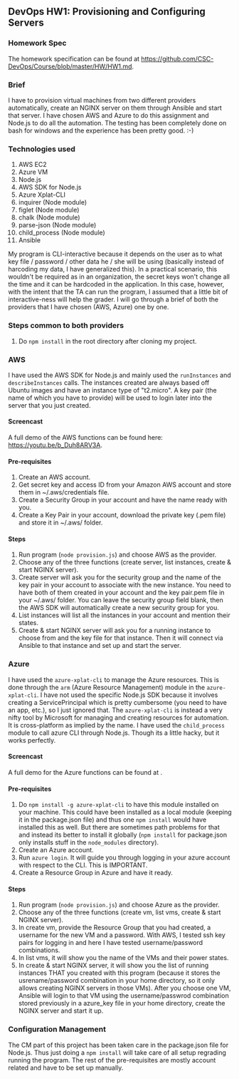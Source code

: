 ## DevOps HW1: Provisioning and Configuring Servers

### Homework Spec

The homework specification can be found at https://github.com/CSC-DevOps/Course/blob/master/HW/HW1.md. 

### Brief

I have to provision virtual machines from two different providers automatically, create an NGINX server on them through Ansible and start that server. I have chosen AWS and Azure to do this assignment and Node.js to do all the automation. The testing has been completely done on bash for windows and the experience has been pretty good. :-) 

### Technologies used

1. AWS EC2
2. Azure VM
3. Node.js
4. AWS SDK for Node.js
5. Azure Xplat-CLI 
6. inquirer (Node module)
7. figlet (Node module)
8. chalk (Node module)
9. parse-json (Node module)
10. child_process (Node module)
11. Ansible

My program is CLI-interactive because it depends on the user as to what key file / password / other data he / she will be using (basically instead of harcoding my data, I have generalized this). In a practical scenario, this wouldn't be required as in an organization, the secret keys won't change all the time and it can be hardcoded in the application. In this case, however, with the intent that the TA can run the program, I assumed that a little bit of interactive-ness will help the grader. I will go through a brief of both the providers that I have chosen (AWS, Azure) one by one. 

### Steps common to both providers

1. Do `npm install` in the root directory after cloning my project. 

### AWS

I have used the AWS SDK for Node.js and mainly used the `runInstances` and `describeInstances` calls. The instances created are always based off Ubuntu images and have an instance type of "t2.micro". A key pair (the name of which you have to provide) will be used to login later into the server that you just created.

#### Screencast 

A full demo of the AWS functions can be found here: https://youtu.be/b_Duh8ARV3A.

#### Pre-requisites

1. Create an AWS account.
2. Get secret key and access ID from your Amazon AWS account and store them in ~/.aws/credentials file.
2. Create a Security Group in your account and have the name ready with you. 
3. Create a Key Pair in your account, download the private key (.pem file) and store it in ~/.aws/ folder.

#### Steps

1. Run program (`node provision.js`) and choose AWS as the provider.
2. Choose any of the three functions (create server, list instances, create & start NGINX server).
3. Create server will ask you for the security group and the name of the key pair in your account to associate with the new instance. You need to have both of them created in your account and the key pair.pem file in your ~/.aws/ folder. You can leave the security group field blank, then the AWS SDK will automatically create a new security group for you. 
4. List instances will list all the instances in your account and mention their states.
5. Create & start NGINX server will ask you for a running instance to choose from and the key file for that instance. Then it will connect via Ansible to that instance and set up and start the server. 

### Azure

I have used the `azure-xplat-cli` to manage the Azure resources. This is done through the `arm` (Azure Resource Management) module in the `azure-xplat-cli`. I have not used the specific Node.js SDK because it involves creating a ServicePrincipal which is pretty cumbersome (you need to have an app, etc.), so I just ignored that. The `azure-xplat-cli` is instead a very nifty tool by Microsoft for managing and creating resources for automation. It is cross-platform as implied by the name. I have used the `child_process` module to call azure CLI through Node.js. Though its a little hacky, but it works perfectly. 

#### Screencast 

A full demo for the Azure functions can be found at .

#### Pre-requisites

1. Do `npm install -g azure-xplat-cli` to have this module installed on your machine. This could have been installed as a local module (keeping it in the package.json file) and thus one `npm install` would have installed this as well. But there are sometimes path problems for that and instead its better to install it globally (`npm install` for package.json only installs stuff in the `node_modules` directory). 
2. Create an Azure account. 
3. Run `azure login`. It will guide you through logging in your azure account with respect to the CLI. This is IMPORTANT.
4. Create a Resource Group in Azure and have it ready.

#### Steps

1. Run program (`node provision.js`) and choose Azure as the provider. 
2. Choose any of the three functions (create vm, list vms, create & start NGINX server).
3. In create vm, provide the Resource Group that you had created, a username for the new VM and a password. With AWS, I tested ssh key pairs for logging in and here I have tested username/password combinations. 
4. In list vms, it will show you the name of the VMs and their power states. 
5. In create & start NGINX server, it will show you the list of running instances THAT you created with this program (because it stores the usrename/password combination in your home directory, so it only allows creating NGINX servers in those VMs). After you choose one VM, Ansible will login to that VM using the username/passwrod combination stored previously in a azure_key file in your home directory, create the NGINX server and start it up. 

### Configuration Management

The CM part of this project has been taken care in the package.json file for Node.js. Thus just doing a `npm install` will take care of all setup regrading running the program. The rest of the pre-requisites are mostly account related and have to be set up manually. 

